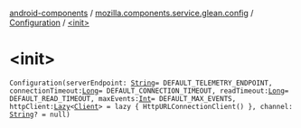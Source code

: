 [android-components](../../index.md) / [mozilla.components.service.glean.config](../index.md) / [Configuration](index.md) / [&lt;init&gt;](./-init-.md)

# &lt;init&gt;

`Configuration(serverEndpoint: `[`String`](https://kotlinlang.org/api/latest/jvm/stdlib/kotlin/-string/index.html)` = DEFAULT_TELEMETRY_ENDPOINT, connectionTimeout: `[`Long`](https://kotlinlang.org/api/latest/jvm/stdlib/kotlin/-long/index.html)` = DEFAULT_CONNECTION_TIMEOUT, readTimeout: `[`Long`](https://kotlinlang.org/api/latest/jvm/stdlib/kotlin/-long/index.html)` = DEFAULT_READ_TIMEOUT, maxEvents: `[`Int`](https://kotlinlang.org/api/latest/jvm/stdlib/kotlin/-int/index.html)` = DEFAULT_MAX_EVENTS, httpClient: `[`Lazy`](https://kotlinlang.org/api/latest/jvm/stdlib/kotlin/-lazy/index.html)`<`[`Client`](../../mozilla.components.concept.fetch/-client/index.md)`> = lazy { HttpURLConnectionClient() }, channel: `[`String`](https://kotlinlang.org/api/latest/jvm/stdlib/kotlin/-string/index.html)`? = null)`